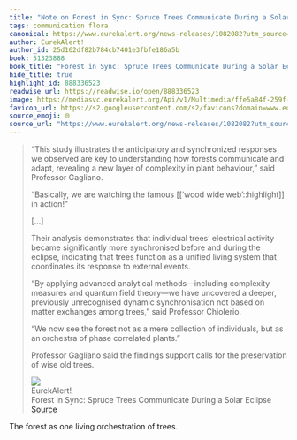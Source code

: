 ```yaml
---
title: "Note on Forest in Sync: Spruce Trees Communicate During a Solar Eclipse via EurekAlert!"
tags: communication flora
canonical: https://www.eurekalert.org/news-releases/1082082?utm_source=perfectsentences&utm_medium=email&utm_campaign=perfect-sentences-124
author: EurekAlert!
author_id: 25d162df82b784cb7401e3fbfe186a5b
book: 51323888
book_title: "Forest in Sync: Spruce Trees Communicate During a Solar Eclipse"
hide_title: true
highlight_id: 888336523
readwise_url: https://readwise.io/open/888336523
image: https://mediasvc.eurekalert.org/Api/v1/Multimedia/ffe5a84f-259f-4540-92d0-b54fd0443bad/Rendition/thumbnail/Content/Public
favicon_url: https://s2.googleusercontent.com/s2/favicons?domain=www.eurekalert.org
source_emoji: 🌐
source_url: "https://www.eurekalert.org/news-releases/1082082?utm_source=perfectsentences&utm_medium=email&utm_campaign=perfect-sentences-124#:~:text=%E2%80%9CThis%20study%20illustrates,wise%20old%20trees."
---
```


> “This study illustrates the anticipatory and synchronized responses we observed are key to understanding how forests communicate and adapt, revealing a new layer of complexity in plant behaviour,” said Professor Gagliano.
> 
> “Basically, we are watching the famous [[‘wood wide web’::highlight]] in action!”
> 
> [...]
> 
> Their analysis demonstrates that individual trees’ electrical activity became significantly more synchronised before and during the eclipse, indicating that trees function as a unified living system that coordinates its response to external events.
> 
> “By applying advanced analytical methods—including complexity measures and quantum field theory—we have uncovered a deeper, previously unrecognised dynamic synchronisation not based on matter exchanges among trees,” said Professor Chiolerio.
> 
> “We now see the forest not as a mere collection of individuals, but as an orchestra of phase correlated plants.”
> 
> Professor Gagliano said the findings support calls for the preservation of wise old trees.
> <div class="quoteback-footer"><div class="quoteback-avatar"><img class="mini-favicon" src="https://s2.googleusercontent.com/s2/favicons?domain=www.eurekalert.org"></div><div class="quoteback-metadata"><div class="metadata-inner"><span style="display:none">FROM:</span><div aria-label="EurekAlert!" class="quoteback-author"> EurekAlert!</div><div aria-label="Forest in Sync: Spruce Trees Communicate During a Solar Eclipse" class="quoteback-title"> Forest in Sync: Spruce Trees Communicate During a Solar Eclipse</div></div></div><div class="quoteback-backlink"><a target="_blank" aria-label="go to the full text of this quotation" rel="noopener" href="https://www.eurekalert.org/news-releases/1082082?utm_source=perfectsentences&utm_medium=email&utm_campaign=perfect-sentences-124#:~:text=%E2%80%9CThis%20study%20illustrates,wise%20old%20trees." class="quoteback-arrow"> Source</a></div></div>

The forest as one living orchestration of trees.
